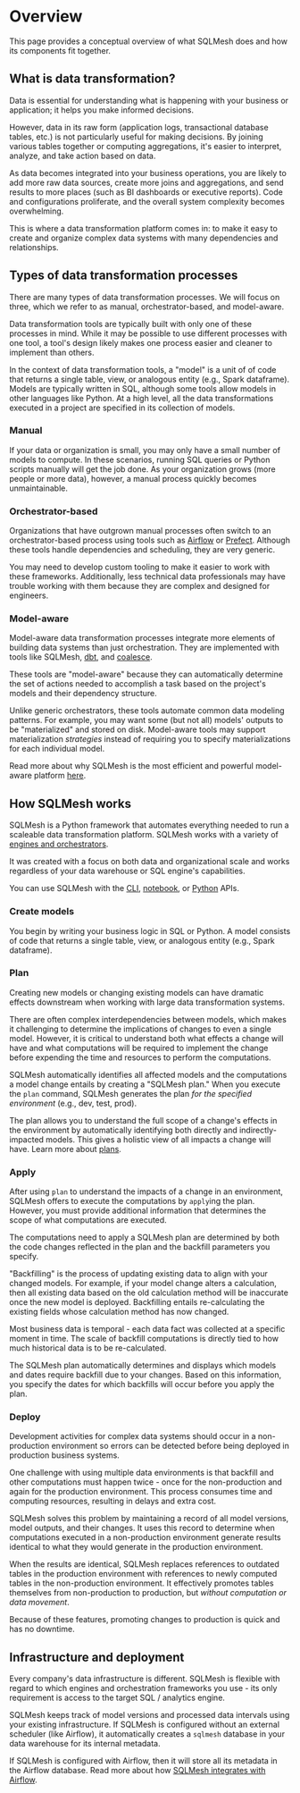 # Overview

This page provides a conceptual overview of what SQLMesh does and how its components fit together.

## What is data transformation?
Data is essential for understanding what is happening with your business or application; it helps you make informed decisions. 

However, data in its raw form (application logs, transactional database tables, etc.) is not particularly useful for making decisions. By joining various tables together or computing aggregations, it's easier to interpret, analyze, and take action based on data. 

As data becomes integrated into your business operations, you are likely to add more raw data sources, create more joins and aggregations, and send results to more places (such as BI dashboards or executive reports). Code and configurations proliferate, and the overall system complexity becomes overwhelming.

This is where a data transformation platform comes in: to make it easy to create and organize complex data systems with many dependencies and relationships.

## Types of data transformation processes

There are many types of data transformation processes. We will focus on three, which we refer to as manual, orchestrator-based, and model-aware. 

Data transformation tools are typically built with only one of these processes in mind. While it may be possible to use different processes with one tool, a tool's design likely makes one process easier and cleaner to implement than others.

In the context of data transformation tools, a "model" is a unit of of code that returns a single table, view, or analogous entity (e.g., Spark dataframe). Models are typically written in SQL, although some tools allow models in other languages like Python. At a high level, all the data transformations executed in a project are specified in its collection of models. 

### Manual
If your data or organization is small, you may only have a small number of models to compute. In these scenarios, running SQL queries or Python scripts manually will get the job done. As your organization grows (more people or more data), however, a manual process quickly becomes unmaintainable.

### Orchestrator-based
Organizations that have outgrown manual processes often switch to an orchestrator-based process using tools such as [Airflow](https://airflow.apache.org/) or [Prefect](https://www.prefect.io/). Although these tools handle dependencies and scheduling, they are very generic. 

You may need to develop custom tooling to make it easier to work with these frameworks. Additionally, less technical data professionals may have trouble working with them because they are complex and designed for engineers.

### Model-aware
Model-aware data transformation processes integrate more elements of building data systems than just orchestration. They are implemented with tools like SQLMesh, [dbt](https://www.getdbt.com/), and [coalesce](https://coalesce.io/). 

These tools are "model-aware" because they can automatically determine the set of actions needed to accomplish a task based on the project's models and their dependency structure. 

Unlike generic orchestrators, these tools automate common data modeling patterns. For example, you may want some (but not all) models' outputs to be "materialized" and stored on disk. Model-aware tools may support  materialization *strategies* instead of requiring you to specify materializations for each individual model.

Read more about why SQLMesh is the most efficient and powerful model-aware platform [here](../index.md).

## How SQLMesh works
SQLMesh is a Python framework that automates everything needed to run a scaleable data transformation platform. SQLMesh works with a variety of [engines and orchestrators](../integrations/overview.md). 

It was created with a focus on both data and organizational scale and works regardless of your data warehouse or SQL engine's capabilities.

You can use SQLMesh with the [CLI](../reference/cli.md), [notebook](../reference/notebook.md), or [Python](../reference/python.md) APIs.

### Create models
You begin by writing your business logic in SQL or Python. A model consists of code that returns a single table, view, or analogous entity (e.g., Spark dataframe).

### Plan
Creating new models or changing existing models can have dramatic effects downstream when working with large data transformation systems. 

There are often complex interdependencies between models, which makes it challenging to determine the implications of changes to even a single model. However, it is critical to understand both what effects a change will have and what computations will be required to implement the change before expending the time and resources to perform the computations.

SQLMesh automatically identifies all affected models and the computations a model change entails by creating a "SQLMesh plan." When you execute the `plan` command, SQLMesh generates the plan *for the specified environment* (e.g., dev, test, prod). 

The plan allows you to understand the full scope of a change's effects in the environment by automatically identifying both directly and indirectly-impacted models. This gives a holistic view of all impacts a change will have. Learn more about [plans](./plans.md).

### Apply
After using `plan` to understand the impacts of a change in an environment, SQLMesh offers to execute the computations by `apply`ing the plan. However, you must provide additional information that determines the scope of what computations are executed. 

The computations need to apply a SQLMesh plan are determined by both the code changes reflected in the plan and the backfill parameters you specify.

"Backfilling" is the process of updating existing data to align with your changed models. For example, if your model change alters a calculation, then all existing data based on the old calculation method will be inaccurate once the new model is deployed. Backfilling entails re-calculating the existing fields whose calculation method has now changed.

Most business data is temporal - each data fact was collected at a specific moment in time. The scale of backfill computations is directly tied to how much historical data is to be re-calculated.

The SQLMesh plan automatically determines and displays which models and dates require backfill due to your changes. Based on this information, you specify the dates for which backfills will occur before you apply the plan.

### Deploy
Development activities for complex data systems should occur in a non-production environment so errors can be detected before being deployed in production business systems.

One challenge with using multiple data environments is that backfill and other computations must happen twice - once for the non-production and again for the production environment. This process consumes time and computing resources, resulting in delays and extra cost.

SQLMesh solves this problem by maintaining a record of all model versions, model outputs, and their changes. It uses this record to determine when computations executed in a non-production environment generate results identical to what they would generate in the production environment. 

When the results are identical, SQLMesh replaces references to outdated tables in the production environment with references to newly computed tables in the non-production environment. It effectively promotes tables themselves from non-production to production, but *without computation or data movement*.

Because of these features, promoting changes to production is quick and has no downtime. 

## Infrastructure and deployment
Every company's data infrastructure is different. SQLMesh is flexible with regard to which engines and orchestration frameworks you use - its only requirement is access to the target SQL / analytics engine.

SQLMesh keeps track of model versions and processed data intervals using your existing infrastructure. If SQLMesh is configured without an external scheduler (like Airflow), it automatically creates a `sqlmesh` database in your data warehouse for its internal metadata. 

If SQLMesh is configured with Airflow, then it will store all its metadata in the Airflow database. Read more about how [SQLMesh integrates with Airflow](../integrations/airflow.md).
